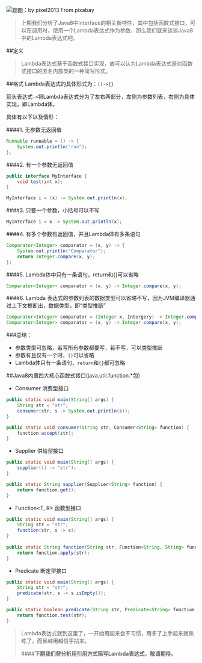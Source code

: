 ![题图：by pixel2013 From pixabay](http://upload-images.jianshu.io/upload_images/2855474-5a1aeff4ceef9009.jpg?imageMogr2/auto-orient/strip%7CimageView2/2/w/1240)

>上期我们分析了Java8中Interface的相关新特性，其中包括函数式接口，可以在调用时，使用一个Lambda表达式作为参数，那么我们就来谈谈Java8中的Lambda表达式吧。

##定义
>Lambda表达式基于函数式接口实现，故可以认为Lambda表达式是对函数式接口的匿名内部类的一种简写形式。

##格式
Lambda表达式的具体形式为：`()->{}`

箭头表达式`->`将Lambda表达式分为了左右两部分，左侧为参数列表，右侧为具体实现，即Lambda体。

具体有以下以及情形：

####1. 无参数无返回值

```java
Runnable runnable = () -> {
	System.out.println("run");
};
```
    
####2. 有一个参数无返回值
```java
public interface MyInterface {
	void test(int x);
}

MyInterface i = (x) -> System.out.println(x);
```

####3. 只要一个参数，小括号可以不写
```java
MyInterface i = x -> System.out.println(x);
```
####4. 有多个参数有返回值，并且Lambda体有多条语句
```java
Comparator<Integer> comparator = (x, y) -> {
    System.out.println("Comparator");
    return Integer.compare(x, y);
};
```
####5. Lambda体中只有一条语句，return和{}可以省略
```java
Comparator<Integer> comparator = (x, y) -> Integer.compare(x, y);
```
####6. Lambda 表达式的参数列表的数据类型可以省略不写，因为JVM编译器通过上下文推断出，数据类型，即“类型推断”
```java
Comparator<Integer> comparator = (Integer x, Intergery) -> Integer.compare(x, y);
Comparator<Integer> comparator = (x, y) -> Integer.compare(x, y);
```
###总结：

+ 参数类型可忽略，若写所有参数都要写，若不写，可以类型推断
+ 参数有且仅有一个时，`()`可以省略
+ Lambda体只有一条语句，`return`和`{}`都可忽略

##Java8内置四大核心函数式接口(java.util.function.*包)
+ Consumer<T> 消费型接口

```java
public static void main(String[] args) {
	String str = "str";
	consumer(str, s -> System.out.println(s));
}

public static void consumer(String str, Consumer<String> function) {
	function.accept(str);
}
```

+ Supplier<T> 供给型接口

```java
public static void main(String[] args) {
	supplier(() -> "str");
}

public static String supplier(Supplier<String> function) {
	return function.get();
}
```

+ Function<T, R> 函数型接口

```java
public static void main(String[] args) {
	String str = "str";
	function(str, s -> s);
}
	
public static String function(String str, Function<String, String> function) {
	return function.apply(str);
}
```

+ Predicate<T> 断定型接口

```java
public static void main(String[] args) {
	String str = "str";
	predicate(str, s -> s.isEmpty());
}

public static boolean predicate(String str, Predicate<String> function) {
	return function.test(str);
}
```

>Lambda表达式就到这里了，一开始用起来会不习惯，用多了上手起来就熟练了，而且越用越信手拈来。
>
>####**下期我们将分析用引用方式简写Lambda表达式，敬请期待。**